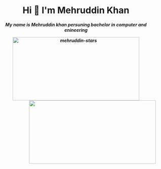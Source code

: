 <h1 align="center">Hi 👋 I'm Mehruddin Khan</h1>
    <h5 align="center">
       My name is Mehruddin khan persuning bachelor in computer and enineering 
      
     
    

<p align="center">
<a align="center" href="https://github.com/mehruddin11">
            <img alt="mehruddin-stars" height="200px" width="400"
                src="https://github-readme-streak-stats.herokuapp.com/?user=mehruddin11&theme=radical">
            <img align="right" height="200px" width="400"
                src="https://github-readme-stats.vercel.app/api?username=mehruddin11&count_private=true&theme=radical&show_icons=true" />
        </a>
</p>


 
 
    
     
